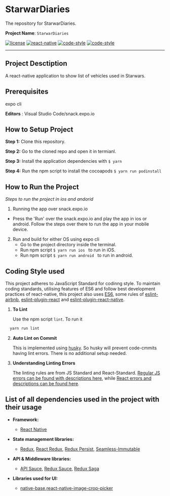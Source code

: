 # StarwarDiaries

The repository for StarwarDiaries.

**Project Name**: `StarwarDiaries`

[![license](https://img.shields.io/badge/LICENSE-MIT-brightgreen)](https://opensource.org/licenses/mit-license.html)
[![react-native](https://img.shields.io/badge/react--native-61.0.4-brightgreen)](https://facebook.github.io/react-native/docs/0.59/getting-started)
[![code-style](https://img.shields.io/badge/code--style-eslint%3Arecommended-brightgreen)](https://eslint.org/docs/rules/)
[![code-style](https://img.shields.io/badge/code--style-react%2Frecommended-brightgreen)](https://github.com/yannickcr/eslint-plugin-react#recommended)

---

##  Project Desctiption
A react-native application to show list of vehicles used in Starwars.

## Prerequisites

expo cli

**Editors** : Visual Studio Code/snack.expo.io

## How to Setup Project

**Step 1:** Clone this repository.

**Step 2:** Go to the cloned repo and open it in termianl.

**Step 3:** Install the application dependencies with `$ yarn`

**Step 4:** Run the npm script to install the cocoapods `$ yarn run podinstall`

## How to Run the Project

_Steps to run the project in ios and andorid_

1. Running the app over snack.expo.io
  * Press the 'Run' over the snack.expo.io and play the app in ios or android. Follow the steps over there to run the app in your mobile device.

2. Run and build for either OS using expo cli
    * Go to the project directory inside the terminal.
    * Run npm script ```$ yarn run ios ``` to run in iOS.
    * Run npm script ```$ yarn run android ``` to run in android.

## Coding Style used

This project adheres to JavaScript Standard for codinng style. To maintain coding standards, utilising features of ES6 and follow best development practices of react-native, this project also uses [ES6](http://es6-features.org/#Constants), some rules of [eslint-airbnb](https://github.com/airbnb/javascript), [eslint-plugin-react](https://github.com/yannickcr/eslint-plugin-react) and [eslint-plugin-react-native](https://github.com/intellicode/eslint-plugin-react-native).

1. **To Lint**
  
   Use the npm script `lint`. To run it
  ```bash 
    yarn run lint
  ```
2. **Auto Lint on Commit**
   
   This is implemented using [husky](https://github.com/typicode/husky). So husky will prevent code-cmmits having lint errors. There is no additional setup needed.

3. **Understanding Linting Errors**

   The linting rules are from JS Standard and React-Standard.  [Regular JS errors can be found with descriptions here](http://eslint.org/docs/rules/), while [React errors and descriptions can be found here](https://github.com/yannickcr/eslint-plugin-react).


## List of all dependencies used in the project with their usage

- **Framework:**
  - [React Native](https://github.com/facebook/react-native)

- **State management libraries:** 
  - [Redux](http://redux.js.org/), [React Redux](https://react-redux.js.org/), [Redux Persist](https://github.com/rt2zz/redux-persist), [Seamless-Immutable](https://github.com/rtfeldman/seamless-immutable)

- **API & Middleware libraries:**
  - [API Sauce](https://github.com/infinitered/apisauce), [Redux Sauce](https://github.com/jkeam/reduxsauce), [Redux Saga](https://redux-saga.js.org/)
  
- **Libraries used for UI:**
  - [native-base](https://nativebase.io/),[react-native-image-crop-picker](https://github.com/ivpusic/react-native-image-crop-picker)
  
